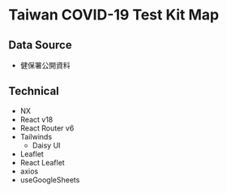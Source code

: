 # Taiwan COVID-19 Test Kit Map

## Data Source

- 健保署公開資料

## Technical

- NX
- React v18
- React Router v6
- Tailwinds
  - Daisy UI
- Leaflet
- React Leaflet
- axios
- useGoogleSheets
